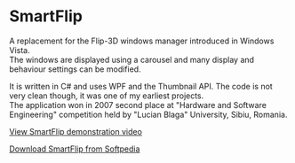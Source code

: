 SmartFlip
=========

A replacement for the Flip-3D windows manager introduced in Windows Vista.  
The windows are displayed using a carousel and many display and behaviour settings can be modified.  

It is written in C# and uses WPF and the Thumbnail API. The code is not very clean though, it was one of my earliest projects.  
The application won in 2007 second place at "Hardware and Software Engineering" competition
held by "Lucian Blaga" University, Sibiu, Romania.  


[View SmartFlip demonstration video](http://youtu.be/bYX6YboNA4c)  

[Download SmartFlip from Softpedia](http://www.softpedia.com/get/System/OS-Enhancements/SmartFlip.shtml)
